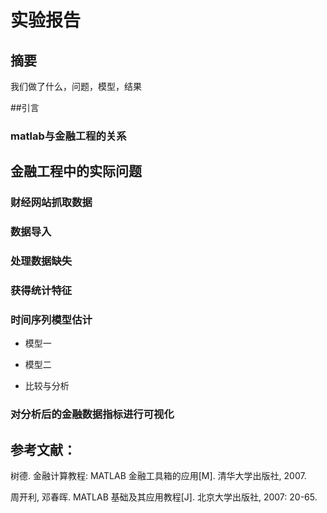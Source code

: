 # 实验报告

## 摘要

我们做了什么，问题，模型，结果

##引言

### matlab与金融工程的关系

## 金融工程中的实际问题

### 财经网站抓取数据

### 数据导入

### 处理数据缺失

### 获得统计特征

### 时间序列模型估计

* 模型一

* 模型二

* 比较与分析





### 对分析后的金融数据指标进行可视化



## 参考文献：
树德. 金融计算教程: MATLAB 金融工具箱的应用[M]. 清华大学出版社, 2007.


周开利, 邓春晖. MATLAB 基础及其应用教程[J]. 北京大学出版社, 2007: 20-65.
